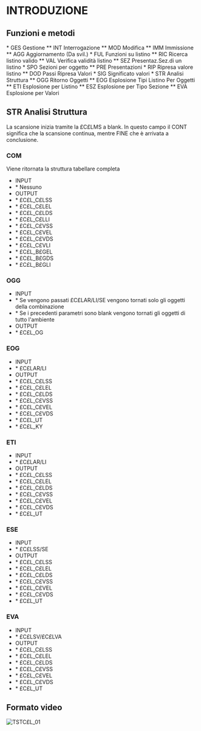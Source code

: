 # INTRODUZIONE
## Funzioni e metodi
 \* GES       Gestione
 \*\* INT       Interrogazione
 \*\* MOD       Modifica
 \*\* IMM       Immissione
 \*\* AGG       Aggiornamento (Da svil.)
 \* FUL       Funzioni su listino
 \*\* RIC       Ricerca listino valido
 \*\* VAL       Verifica validità listino
 \*\* SEZ       Presentaz.Sez.di un listino
 \* SPO       Sezioni per oggetto
 \*\* PRE       Presentazioni
 \* RIP       Ripresa valore listino
 \*\* DOD       Passi Ripresa Valori
 \* SIG       Significato valori
 \* STR       Analisi Struttura
 \*\* OGG       Ritorno Oggetti
 \*\* EOG       Esplosione Tipi Listino Per Oggetti
 \*\* ETI       Esplosione per Listino
 \*\* ESZ       Esplosione per Tipo Sezione
 \*\* EVA       Esplosione per Valori

## STR Analisi Struttura

La scansione inizia tramite la £C£LMS a blank. In questo campo il CONT significa che la scansione continua,
mentre FINE che è arrivata a conclusione.

### COM
Viene ritornata la struttura tabellare completa
-  INPUT
- \* Nessuno
-  OUTPUT
- \* £C£L_C£LSS
- \* £C£L_C£LEL
- \* £C£L_C£LDS
- \* £C£L_C£LLI
- \* £C£L_C£VSS
- \* £C£L_C£VEL
- \* £C£L_C£VDS
- \* £C£L_C£VLI
- \* £C£L_B£GEL
- \* £C£L_B£GDS
- \* £C£L_B£GLI

### OGG
-  INPUT
- \* Se vengono passati £C£LAR/LI/SE vengono tornati solo gli oggetti della combinazione
- \* Se i precedenti parametri sono blank vengono tornati gli oggetti di tutto l'ambiente
-  OUTPUT
- \* £C£L_OG

### EOG
-  INPUT
- \* £C£LAR/LI
-  OUTPUT
- \* £C£L_C£LSS
- \* £C£L_C£LEL
- \* £C£L_C£LDS
- \* £C£L_C£VSS
- \* £C£L_C£VEL
- \* £C£L_C£VDS
- \* £C£L_UT
- \* £C£L_KY

### ETI
-  INPUT
- \* £C£LAR/LI
-  OUTPUT
- \* £C£L_C£LSS
- \* £C£L_C£LEL
- \* £C£L_C£LDS
- \* £C£L_C£VSS
- \* £C£L_C£VEL
- \* £C£L_C£VDS
- \* £C£L_UT

### ESE
-  INPUT
- \* £C£LSS/SE
-  OUTPUT
- \* £C£L_C£LSS
- \* £C£L_C£LEL
- \* £C£L_C£LDS
- \* £C£L_C£VSS
- \* £C£L_C£VEL
- \* £C£L_C£VDS
- \* £C£L_UT

### EVA
-  INPUT
- \* £C£LSV/£C£LVA
-  OUTPUT
- \* £C£L_C£LSS
- \* £C£L_C£LEL
- \* £C£L_C£LDS
- \* £C£L_C£VSS
- \* £C£L_C£VEL
- \* £C£L_C£VDS
- \* £C£L_UT


## Formato video
![TSTC£L_01](http://doc.smeup.com/immagini/MBDOC_OGG-P_TSTC£L/TSTCXL_01.png)
